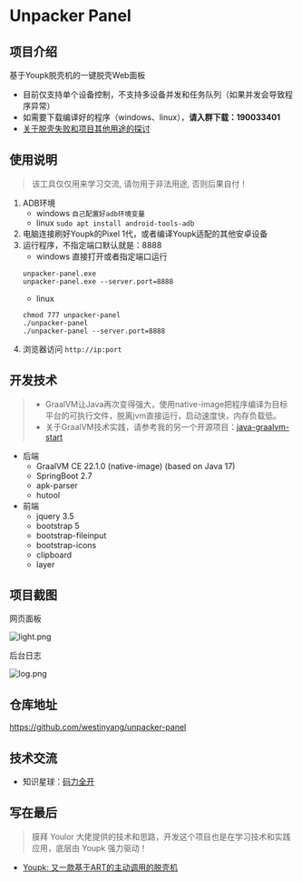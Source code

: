 # Unpacker Panel

## 项目介绍

基于Youpk脱壳机的一键脱壳Web面板

- 目前仅支持单个设备控制，不支持多设备并发和任务队列（如果并发会导致程序异常）  
- 如需要下载编译好的程序（windows、linux），**请入群下载：190033401**
- [关于脱壳失败和项目其他用途的探讨](https://github.com/westinyang/unpacker-panel/discussions/6)

## 使用说明

> 该工具仅仅用来学习交流, 请勿用于非法用途, 否则后果自付！

1. ADB环境
   - windows `自己配置好adb环境变量`
   - linux `sudo apt install android-tools-adb`
2. 电脑连接刷好Youpk的Pixel 1代，或者编译Youpk适配的其他安卓设备
3. 运行程序，不指定端口默认就是：8888
   - windows 直接打开或者指定端口运行
    ```batch
    unpacker-panel.exe
    unpacker-panel.exe --server.port=8888
    ```
   - linux
    ```shell
    chmod 777 unpacker-panel
    ./unpacker-panel
    ./unpacker-panel --server.port=8888
    ```
4. 浏览器访问 `http://ip:port`

## 开发技术

> - GraalVM让Java再次变得强大，使用native-image把程序编译为目标平台的可执行文件，脱离jvm直接运行，启动速度快，内存负载低。
> - 关于GraalVM技术实践，请参考我的另一个开源项目：[java-graalvm-start](https://github.com/westinyang/java-graalvm-start)

- 后端
    - GraalVM CE 22.1.0 (native-image) (based on Java 17)
    - SpringBoot 2.7
    - apk-parser
    - hutool
- 前端
    - jquery 3.5
    - bootstrap 5
    - bootstrap-fileinput
    - bootstrap-icons
    - clipboard
    - layer

## 项目截图

网页面板

![light.png](./screenshot/light.png)

后台日志

![log.png](./screenshot/log.png)

## 仓库地址

https://github.com/westinyang/unpacker-panel

## 技术交流

- 知识星球：[码力全开](https://docs.qq.com/doc/DQVlkcnlQUEFiQ3Rl)

## 写在最后

> 膜拜 Youlor 大佬提供的技术和思路，开发这个项目也是在学习技术和实践应用，底层由 Youpk 强力驱动！

- [Youpk: 又一款基于ART的主动调用的脱壳机](https://bbs.pediy.com/thread-259854.htm)
